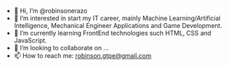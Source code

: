 - 👋 Hi, I’m @robinsonerazo
- 👀 I’m interested in start my IT career, mainly Machine Learning/Artificial Intelligence, Mechanical Engineer Applications and Game Development. 
- 🌱 I’m currently learning FrontEnd technologies such HTML, CSS and JavaScript.
- 💞️ I’m looking to collaborate on ...
- 📫 How to reach me: robinson.gtpe@gmail.com

<!---
robinsonerazo/robinsonerazo is a ✨ special ✨ repository because its `README.md` (this file) appears on your GitHub profile.
You can click the Preview link to take a look at your changes.
--->
